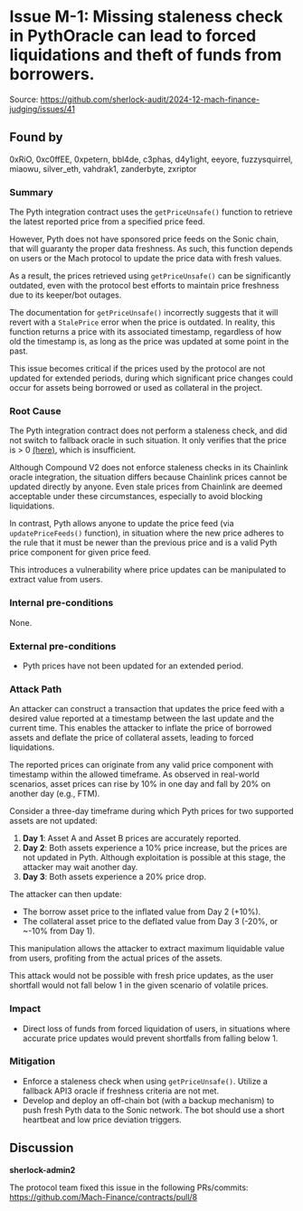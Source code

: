 # Issue M-1: Missing staleness check in PythOracle can lead to forced liquidations and theft of funds from borrowers. 

Source: https://github.com/sherlock-audit/2024-12-mach-finance-judging/issues/41 

## Found by 
0xRiO, 0xc0ffEE, 0xpetern, bbl4de, c3phas, d4y1ight, eeyore, fuzzysquirrel, miaowu, silver\_eth, vahdrak1, zanderbyte, zxriptor
### Summary

The Pyth integration contract uses the `getPriceUnsafe()` function to retrieve the latest reported price from a specified price feed. 

However, Pyth does not have sponsored price feeds on the Sonic chain, that will guaranty the proper data freshness. As such, this function depends on users or the Mach protocol to update the price data with fresh values. 

As a result, the prices retrieved using `getPriceUnsafe()` can be significantly outdated, even with the protocol best efforts to maintain price freshness due to its keeper/bot outages.

The documentation for `getPriceUnsafe()` incorrectly suggests that it will revert with a `StalePrice` error when the price is outdated. In reality, this function returns a price with its associated timestamp, regardless of how old the timestamp is, as long as the price was updated at some point in the past.

This issue becomes critical if the prices used by the protocol are not updated for extended periods, during which significant price changes could occur for assets being borrowed or used as collateral in the project.

### Root Cause

The Pyth integration contract does not perform a staleness check, and did not switch to fallback oracle in such situation. It only verifies that the price is > 0 [(here)](https://github.com/sherlock-audit/2024-12-mach-finance/blob/main/contracts/src/Oracles/Pyth/PythOracle.sol#L93-L104), which is insufficient. 

Although Compound V2 does not enforce staleness checks in its Chainlink oracle integration, the situation differs because Chainlink prices cannot be updated directly by anyone. Even stale prices from Chainlink are deemed acceptable under these circumstances, especially to avoid blocking liquidations.

In contrast, Pyth allows anyone to update the price feed (via `updatePriceFeeds()` function), in situation where the new price adheres to the rule that it must be newer than the previous price and is a valid Pyth price component for given price feed.

This introduces a vulnerability where price updates can be manipulated to extract value from users.

### Internal pre-conditions

None.

### External pre-conditions

- Pyth prices have not been updated for an extended period.

### Attack Path

An attacker can construct a transaction that updates the price feed with a desired value reported at a timestamp between the last update and the current time. This enables the attacker to inflate the price of borrowed assets and deflate the price of collateral assets, leading to forced liquidations.

The reported prices can originate from any valid price component with timestamp within the allowed timeframe. As observed in real-world scenarios, asset prices can rise by 10% in one day and fall by 20% on another day (e.g., FTM).

Consider a three-day timeframe during which Pyth prices for two supported assets are not updated:

1. **Day 1**: Asset A and Asset B prices are accurately reported.
2. **Day 2**: Both assets experience a 10% price increase, but the prices are not updated in Pyth. Although exploitation is possible at this stage, the attacker may wait another day.
3. **Day 3**: Both assets experience a 20% price drop.

The attacker can then update:
- The borrow asset price to the inflated value from Day 2 (+10%).
- The collateral asset price to the deflated value from Day 3 (-20%, or ~-10% from Day 1).

This manipulation allows the attacker to extract maximum liquidable value from users, profiting from the actual prices of the assets.

This attack would not be possible with fresh price updates, as the user shortfall would not fall below 1 in the given scenario of volatile prices.

### Impact

- Direct loss of funds from forced liquidation of users, in situations where accurate price updates would prevent shortfalls from falling below 1.

### Mitigation

- Enforce a staleness check when using `getPriceUnsafe()`. Utilize a fallback API3 oracle if freshness criteria are not met.
- Develop and deploy an off-chain bot (with a backup mechanism) to push fresh Pyth data to the Sonic network. The bot should use a short heartbeat and low price deviation triggers.



## Discussion

**sherlock-admin2**

The protocol team fixed this issue in the following PRs/commits:
https://github.com/Mach-Finance/contracts/pull/8



